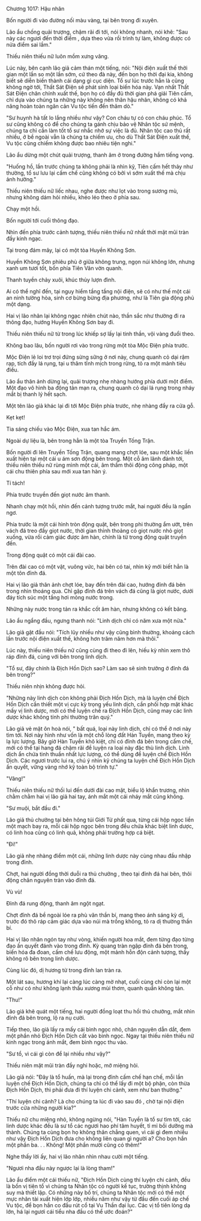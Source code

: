 




Chương 1017: Hậu nhân


Bốn người đi vào đường nối màu vàng, tại bên trong đi xuyên.

Lão ẩu chống quải trượng, chậm rãi đi tới, nói không nhanh, nói khẽ: "Sau này các ngươi đến thời điểm , dựa theo vừa rồi trình tự làm, không được có nửa điểm sai lầm."

Thiếu niên thiếu nữ luôn mồm xưng vâng.

Lúc này, bên cạnh lão giả cảm thán một tiếng, nói: "Nội điện xuất thế thời gian một lần so một lần sớm, cứ theo đà này, đến bọn họ thời đại kia, không biết sẽ diễn biến thành cái dạng gì cục diện. Tổ sư lúc trước hẳn là cũng không ngờ tới, Thất Sát Điện sẽ phát sinh loại biến hóa này. Vạn nhất Thất Sát Điện chân chính xuất thế, bọn họ có đầy đủ thời gian phá giải Tiên cấm, chỉ dựa vào chúng ta những này không nên thân hậu nhân, không có khả năng hoàn toàn ngăn cản Vu tộc tiến đến thăm dò."

"Sư huynh hà tất lo lắng nhiều như vậy? Con cháu tự có con cháu phúc. Tổ sư cũng không có để cho chúng ta gánh chịu bảo vệ Nhân tộc sứ mệnh, chúng ta chỉ cần làm tốt tổ sư nhắc nhở sự việc là đủ. Nhân tộc cao thủ rất nhiều, ở bề ngoài vẫn là chúng ta chiếm ưu, cho dù Thất Sát Điện xuất thế, Vu tộc cũng chiếm không được bao nhiêu tiện nghi."

Lão ẩu dừng một chút quải trượng, thanh âm ở trong đường hầm tiếng vọng.

"Huống hồ, lần trước chúng ta không phải là nhìn kỹ, Tiên cấm hết thảy như thường, tổ sư lưu lại cấm chế cũng không có bởi vì sớm xuất thế mà chịu ảnh hưởng."

Thiếu niên thiếu nữ liếc nhau, nghe được như lọt vào trong sương mù, nhưng không dám hỏi nhiều, khéo léo theo ở phía sau.

Chạy một hồi.

Bốn người tới cuối thông đạo.

Nhìn đến phía trước cảnh tượng, thiếu niên thiếu nữ nhất thời mặt mũi tràn đầy kinh ngạc.

Tại trong đám mây, lại có một tòa Huyền Không Sơn.

Huyền Không Sơn phiêu phù ở giữa không trung, ngọn núi không lớn, nhưng xanh um tươi tốt, bốn phía Tiên Vân vờn quanh.

Thanh tuyền chảy xuôi, khúc thủy lượn đình.

Ai có thể nghĩ đến, tại nguy hiểm tầng tầng nội điện, sẽ có như thế một cái an ninh tường hòa, sinh cơ bừng bừng địa phương, như là Tiên gia động phủ một dạng.

Hai vị lão nhân lại không ngạc nhiên chút nào, thần sắc như thường đi ra thông đạo, hướng Huyền Không Sơn bay đi.

Thiếu niên thiếu nữ từ trong lúc khiếp sợ lấy lại tinh thần, vội vàng đuổi theo.

Không bao lâu, bốn người rơi vào trong rừng một tòa Mộc Điện phía trước.

Mộc Điện lẻ loi trơ trọi đứng sừng sững ở nơi này, chung quanh cỏ dại rậm rạp, tích đầy lá rụng, tại u thâm tĩnh mịch trong rừng, tỏ ra một mảnh tiêu điều.

Lão ẩu thân ảnh dừng lại, quải trượng nhẹ nhàng hướng phía dưới một điểm. Một đạo vô hình ba động tản mạn ra, chung quanh cỏ dại lá rụng trong nháy mắt bị thanh lý hết sạch.

Một tên lão giả khác lại đi tới Mộc Điện phía trước, nhẹ nhàng đẩy ra cửa gỗ.

Kẹt kẹt!

Tia sáng chiếu vào Mộc Điện, xua tan hắc ám.

Ngoài dự liệu là, bên trong hẳn là một tòa Truyền Tống Trận.

Bốn người đi lên Truyền Tống Trận, quang mang chợt lóe, sau một khắc liền xuất hiện tại một cái u ám sơn động bên trong. Một cỗ âm lãnh đánh tới, thiếu niên thiếu nữ rùng mình một cái, âm thầm thôi động công pháp, một cái chu thiên phía sau mới xua tan hàn ý.

Tí tách!

Phía trước truyền đến giọt nước âm thanh.

Nhanh chạy một hồi, nhìn đến cảnh tượng trước mắt, hai người đều là ngẩn ngơ.

Phía trước là một cái hình tròn động quật, bên trong phi thường ẩm ướt, trên vách đá treo đầy giọt nước, thời gian thỉnh thoảng có giọt nước nhỏ giọt xuống, vừa rồi cảm giác được âm hàn, chính là từ trong động quật truyền đến.

Trong động quật có một cái đài cao.

Trên đài cao có một vật, vuông vức, hai bên có tai, nhìn kỹ mới biết hẳn là một tôn đỉnh đá.

Hai vị lão giả thân ảnh chợt lóe, bay đến trên đài cao, hướng đỉnh đá bên trong nhìn thoáng qua. Chỉ gặp đỉnh đá trên vách đá cũng là giọt nước, dưới đáy tích súc một tầng hơi mỏng nước trong.

Những này nước trong tản ra khắc cốt âm hàn, nhưng không có kết băng.

Lão ẩu ngẩng đầu, ngưng thanh nói: "Linh dịch chỉ có năm xưa một nửa."

Lão giả gật đầu nói: "Tích lũy nhiều như vậy cũng bình thường, khoảng cách lần trước nội điện xuất thế, không hơn trăm năm hơn mà thôi."

Lúc này, thiếu niên thiếu nữ cũng cùng đi theo đi lên, hiếu kỳ nhìn xem thô ráp đỉnh đá, cùng với bên trong linh dịch.

"Tổ sư, đây chính là Địch Hồn Dịch sao? Làm sao sẽ sinh trưởng ở đỉnh đá bên trong?"

Thiếu niên nhịn không được hỏi.

"Những này linh dịch còn không phải Địch Hồn Dịch, mà là luyện chế Địch Hồn Dịch cần thiết một vị cực kỳ trọng yếu linh dịch, cần phối hợp mặt khác mấy vị linh dược, mới có thể luyện chế ra Địch Hồn Dịch, cũng may các linh dược khác không tính phi thường trân quý."

Lão giả vẻ mặt ôn hoà nói, " bất quá, loại này linh dịch, chỉ có thể ở nơi này tìm tới. Nơi này hình như vốn là một chỗ lòng đất Hàn Tuyền, mang theo kỳ lạ lực lượng. Bây giờ Hàn Tuyền khô kiệt, chỉ có đỉnh đá bên trong cấm chế, mới có thể tại hang đá chậm rãi đề luyện ra loại này đặc thù linh dịch. Linh dịch ẩn chứa tinh thuần nhất lực lượng, có thể dùng để luyện chế Địch Hồn Dịch. Các ngươi trước lui ra, chú ý nhìn kỹ chúng ta luyện chế Địch Hồn Dịch ấn quyết, vững vàng nhớ kỹ toàn bộ trình tự."

"Vâng!"

Thiếu niên thiếu nữ thối lui đến dưới đài cao mặt, biểu lộ khẩn trương, nhìn chằm chằm hai vị lão giả hai tay, ánh mắt một cái nháy mắt cũng không.

"Sư muội, bắt đầu đi."

Lão giả thủ chưởng tại bên hông túi Giới Tử phất qua, từng cái hộp ngọc liền một mạch bay ra, mỗi cái hộp ngọc bên trong đều chứa khác biệt linh dược, có linh hoa cũng có linh quả, không phải trường hợp cá biệt.

"Đi!"

Lão giả nhẹ nhàng điểm một cái, những linh dược này cùng nhau đầu nhập trong đỉnh.

Chợt, hai người đồng thời duỗi ra thủ chưởng , theo tại đỉnh đá hai bên, thôi động chân nguyên tràn vào đỉnh đá.

Vù vù!

Đỉnh đá rung động, thanh âm ngột ngạt.

Chợt đỉnh đá bề ngoài lóe ra phù văn thần bí, mang theo ánh sáng kỳ dị, trước đó thô ráp cảm giác dựa vào núi mà trống không, tỏ ra dị thường thần bí.

Hai vị lão nhân ngón tay như vòng, khiến người hoa mắt, đem từng đạo từng đạo ấn quyết đánh vào trong đỉnh. Kỳ quang tràn ngập đỉnh đá bên trong, biến hóa đa đoan, cấm chế lưu động, một mảnh hỗn độn cảnh tượng, thấy không rõ bên trong linh dược.

Cùng lúc đó, dị hương từ trong đỉnh lan tràn ra.

Một lát sau, hương khí lại càng lúc càng mờ nhạt, cuối cùng chỉ còn lại một cỗ như có như không lạnh thấu xương mùi thơm, quanh quẩn không tán.

"Thu!"

Lão giả khẽ quát một tiếng, hai người đồng loạt thu hồi thủ chưởng, mắt nhìn đỉnh đá bên trong, lộ ra nụ cười.

Tiếp theo, lão giả lấy ra mấy cái bình ngọc nhỏ, chân nguyên dẫn dắt, đem một phần nhỏ Địch Hồn Dịch cất vào bình ngọc. Ngay tại thiếu niên thiếu nữ kinh ngạc trong ánh mắt, đem bình ngọc thu vào.

"Sư tổ, vì cái gì còn để lại nhiều như vậy?"

Thiếu niên mặt mũi tràn đầy nghi hoặc, mở miệng hỏi.

Lão giả nói: "Đây là tổ huấn, mà lại trong đỉnh cấm chế hạn chế, mỗi lần luyện chế Địch Hồn Dịch, chúng ta chỉ có thể lấy đi một bộ phận, còn thừa Địch Hồn Dịch, thì phải đưa đi thí luyện chi cảnh, xem như ban thưởng."

"Thí luyện chi cảnh? Là cho chúng ta lúc đi vào sau đó , chờ tại nội điện trước cửa những người kia?"

Thiếu nữ chu miệng nhỏ, không ngừng nói, "Hàn Tuyền là tổ sư tìm tới, các linh dược khác đều là sư tổ các ngươi hao phí tâm huyết, tỉ mỉ bồi dưỡng mà thành. Chúng ta cùng bọn họ không thân chẳng quen, vì cái gì đem nhiều như vậy Địch Hồn Dịch đưa cho không liên quan gì người a? Cho bọn hắn một phần ba. . . Không! Một phần mười cũng có thêm!"

Nghe thấy lời ấy, hai vị lão nhân nhìn nhau cười một tiếng.

"Ngươi nha đầu này ngược lại là lòng tham!"

Lão ẩu điểm một cái thiếu nữ, "Địch Hồn Dịch cùng thí luyện chi cảnh, đều là bốn vị tiên tổ vì chúng ta Nhân tộc có người kế tục, trường thịnh không suy mà thiết lập. Có những này bố trí, chúng ta Nhân tộc mới có thể một mực nhân tài xuất hiện lớp lớp, nhiều năm như vậy từ đầu đến cuối áp chế Vu tộc, để bọn hắn co đầu rút cổ tại Vu Thần đại lục. Các vị tổ tiên lòng dạ lớn, há lại ngươi cái tiểu nha đầu có thể ước đoán?"





